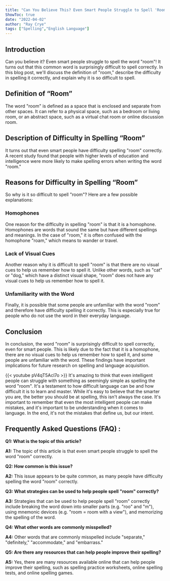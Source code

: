 ```yaml
---
title: "Can You Believe This? Even Smart People Struggle to Spell 'Room' Correctly!"
ShowToc: true 
date: "2022-04-02"
author: "Ray Crye" 
tags: ["Spelling","English Language"]
---
```

## Introduction 
Can you believe it? Even smart people struggle to spell the word "room"! It turns out that this common word is surprisingly difficult to spell correctly. In this blog post, we'll discuss the definition of "room," describe the difficulty in spelling it correctly, and explain why it is so difficult to spell. 

## Definition of “Room”
The word "room" is defined as a space that is enclosed and separate from other spaces. It can refer to a physical space, such as a bedroom or living room, or an abstract space, such as a virtual chat room or online discussion room. 

## Description of Difficulty in Spelling “Room”
It turns out that even smart people have difficulty spelling "room" correctly. A recent study found that people with higher levels of education and intelligence were more likely to make spelling errors when writing the word "room." 

## Reasons for Difficulty in Spelling “Room”
So why is it so difficult to spell "room"? Here are a few possible explanations: 

### Homophones
One reason for the difficulty in spelling "room" is that it is a homophone. Homophones are words that sound the same but have different spellings and meanings. In the case of "room," it is often confused with the homophone "roam," which means to wander or travel. 

### Lack of Visual Cues
Another reason why it is difficult to spell "room" is that there are no visual cues to help us remember how to spell it. Unlike other words, such as "cat" or "dog," which have a distinct visual shape, "room" does not have any visual cues to help us remember how to spell it. 

### Unfamiliarity with the Word
Finally, it is possible that some people are unfamiliar with the word "room" and therefore have difficulty spelling it correctly. This is especially true for people who do not use the word in their everyday language. 

## Conclusion
In conclusion, the word "room" is surprisingly difficult to spell correctly, even for smart people. This is likely due to the fact that it is a homophone, there are no visual cues to help us remember how to spell it, and some people are unfamiliar with the word. These findings have important implications for future research on spelling and language acquisition.

{{< youtube pV4qT5Acl7o >}} 
It's amazing to think that even intelligent people can struggle with something as seemingly simple as spelling the word "room". It's a testament to how difficult language can be and how difficult it is to learn and master. While it's easy to believe that the smarter you are, the better you should be at spelling, this isn't always the case. It's important to remember that even the most intelligent people can make mistakes, and it's important to be understanding when it comes to language. In the end, it's not the mistakes that define us, but our intent.

## Frequently Asked Questions (FAQ) :
**Q1: What is the topic of this article?**

**A1:** The topic of this article is that even smart people struggle to spell the word "room" correctly.

**Q2: How common is this issue?**

**A2:** This issue appears to be quite common, as many people have difficulty spelling the word "room" correctly.

**Q3: What strategies can be used to help people spell "room" correctly?**

**A3:** Strategies that can be used to help people spell "room" correctly include breaking the word down into smaller parts (e.g. "roo" and "m"), using mnemonic devices (e.g. "room = room with a view"), and memorizing the spelling of the word.

**Q4: What other words are commonly misspelled?**

**A4:** Other words that are commonly misspelled include "separate," "definitely," "accommodate," and "embarrass."

**Q5: Are there any resources that can help people improve their spelling?**

**A5:** Yes, there are many resources available online that can help people improve their spelling, such as spelling practice worksheets, online spelling tests, and online spelling games.





